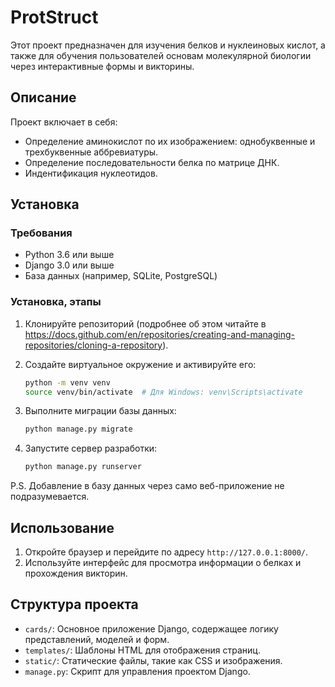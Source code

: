 # ProtStruct

Этот проект предназначен для изучения белков и нуклеиновых кислот, а также для обучения пользователей основам молекулярной биологии через интерактивные формы и викторины.

## Описание

Проект включает в себя:
- Определение аминокислот по их изображением: однобуквенные и трехбуквенные аббревиатуры.
- Определение последовательности белка по матрице ДНК.
- Индентификация нуклеотидов.

## Установка

### Требования

- Python 3.6 или выше
- Django 3.0 или выше
- База данных (например, SQLite, PostgreSQL)

### Установка, этапы

1. Клонируйте репозиторий (подробнее об этом читайте в https://docs.github.com/en/repositories/creating-and-managing-repositories/cloning-a-repository).

2. Создайте виртуальное окружение и активируйте его:

    ```bash
    python -m venv venv
    source venv/bin/activate  # Для Windows: venv\Scripts\activate
    ```
    
3. Выполните миграции базы данных:

    ```bash
    python manage.py migrate
    ```

4. Запустите сервер разработки:

    ```bash
    python manage.py runserver
    ```
P.S. Добавление в базу данных через само веб-приложение не подразумевается.
   
## Использование

1. Откройте браузер и перейдите по адресу `http://127.0.0.1:8000/`.
2. Используйте интерфейс для просмотра информации о белках и прохождения викторин.

## Структура проекта

- `cards/`: Основное приложение Django, содержащее логику представлений, моделей и форм.
- `templates/`: Шаблоны HTML для отображения страниц.
- `static/`: Статические файлы, такие как CSS и изображения.
- `manage.py`: Скрипт для управления проектом Django.

